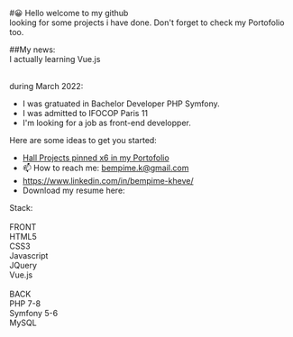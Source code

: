 
#😀 Hello welcome to my github<br>
    looking for some projects i have done. 
   Don't forget to check my Portofolio too.<br>
   
   ##My news:<br>
   I actually learning Vue.js<br><br>
   
   during March 2022:
   - I was gratuated in Bachelor Developer PHP Symfony.<br>
   - I was admitted to IFOCOP Paris 11<br>
   - I'm looking for a job as front-end developper.<br>
   
Here are some ideas to get you started:

- <a href="https://bempime-kheve.com/">Hall Projects pinned x6 in my Portofolio</a><br>
- 📫 How to reach me: <A HREF="mailto:bempime.k@gmail.com">bempime.k@gmail.com</A>
- https://www.linkedin.com/in/bempime-kheve/<br>
- Download my resume here:


Stack:<br><br>
FRONT<br>
HTML5<br>
CSS3<br>
Javascript<br>
JQuery<br>
Vue.js<br><br>
BACK<br>
PHP 7-8<br>
Symfony 5-6<br>
MySQL<br>

<style></style>
